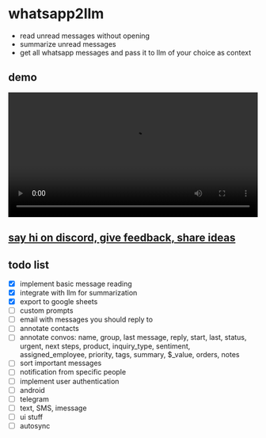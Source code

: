 # whatsapp2llm
- read unread messages without opening 
- summarize unread messages
- get all whatsapp messages and pass it to llm of your choice as context

## demo

<div align="center">
  <video src="https://github.com/user-attachments/assets/885c7834-7cd0-48e1-b18e-c8d13953bf53" width="100%" />
</div>

## [say hi on discord, give feedback, share ideas](https://discord.gg/UMG7zbgq9U)

## todo list
- [x] implement basic message reading
- [x] integrate with llm for summarization
- [x] export to google sheets
- [ ] custom prompts
- [ ] email with messages you should reply to
- [ ] annotate contacts
- [ ] annotate convos: name, group, last message, reply, start, last, status, urgent, next steps, product, inquiry_type, sentiment, assigned_employee, priority, tags, summary, $_value, orders, notes
- [ ] sort important messages
- [ ] notification from specific people
- [ ] implement user authentication
- [ ] android
- [ ] telegram
- [ ] text, SMS, imessage
- [ ] ui stuff
- [ ] autosync
